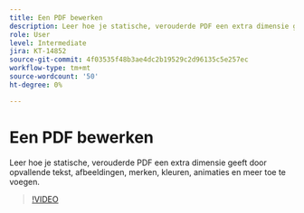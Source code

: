```yaml
---
title: Een PDF bewerken
description: Leer hoe je statische, verouderde PDF een extra dimensie geeft door opvallende tekst, afbeeldingen, merken, kleuren, animaties en meer toe te voegen
role: User
level: Intermediate
jira: KT-14852
source-git-commit: 4f03535f48b3ae4dc2b19529c2d96135c5e257ec
workflow-type: tm+mt
source-wordcount: '50'
ht-degree: 0%

---
```


# Een PDF bewerken

Leer hoe je statische, verouderde PDF een extra dimensie geeft door opvallende tekst, afbeeldingen, merken, kleuren, animaties en meer toe te voegen.

>[!VIDEO](https://video.tv.adobe.com/v/3427024?quality=12&learn=on&hidetitle=true)
